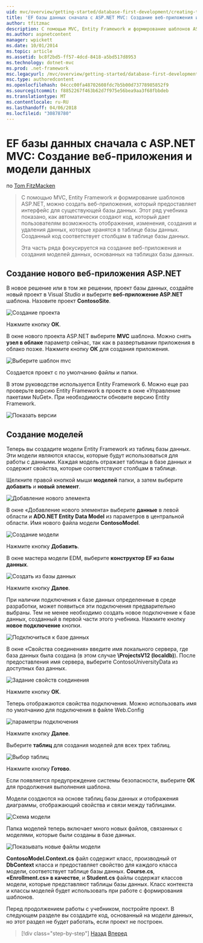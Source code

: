 ```yaml
---
uid: mvc/overview/getting-started/database-first-development/creating-the-web-application
title: 'EF базы данных сначала с ASP.NET MVC: Создание веб-приложения и модели данных | Документы Microsoft'
author: tfitzmac
description: С помощью MVC, Entity Framework и формирование шаблонов ASP.NET, можно создать веб-приложения, который предоставляет интерфейс для существующей базы данных. Этот учебник seri...
ms.author: aspnetcontent
manager: wpickett
ms.date: 10/01/2014
ms.topic: article
ms.assetid: bc8f2bd5-ff57-4dcd-8418-a5bd517d8953
ms.technology: dotnet-mvc
ms.prod: .net-framework
msc.legacyurl: /mvc/overview/getting-started/database-first-development/creating-the-web-application
msc.type: authoredcontent
ms.openlocfilehash: 04ccc00fa48702608fdc7b5b00d73778985852f9
ms.sourcegitcommit: f8852267f463b62d7f975e56bea9aa3f68fbbdeb
ms.translationtype: MT
ms.contentlocale: ru-RU
ms.lasthandoff: 04/06/2018
ms.locfileid: "30878780"
---
```

<a name="ef-database-first-with-aspnet-mvc-creating-the-web-application-and-data-models"></a>EF базы данных сначала с ASP.NET MVC: Создание веб-приложения и модели данных
====================
по [Tom FitzMacken](https://github.com/tfitzmac)

> С помощью MVC, Entity Framework и формирование шаблонов ASP.NET, можно создать веб-приложения, который предоставляет интерфейс для существующей базы данных. Этот ряд учебника показано, как автоматически создают код, который дает пользователям возможность отображения, изменения, создания и удаления данных, которые хранятся в таблице базы данных. Созданный код соответствует столбцам в таблице базы данных.
> 
> Эта часть ряда фокусируется на создание веб-приложения и создания моделей данных, основанных на таблицах базы данных.


## <a name="create-a-new-aspnet-web-application"></a>Создание нового веб-приложения ASP.NET

В новое решение или в том же решении, проект базы данных, создайте новый проект в Visual Studio и выберите **веб-приложение ASP.NET** шаблона. Назовите проект **ContosoSite**.

![Создание проекта](creating-the-web-application/_static/image1.png)

Нажмите кнопку **ОК**.

В окне нового проекта ASP.NET выберите **MVC** шаблона. Можно снять **узел в облаке** параметр сейчас, так как в развертывании приложения в облако позже. Нажмите кнопку **ОК** для создания приложения.

![Выберите шаблон mvc](creating-the-web-application/_static/image2.png)

Создается проект с по умолчанию файлы и папки.

В этом руководстве используется Entity Framework 6. Можно еще раз проверьте версию Entity Framework в проекте в окне «Управление пакетами NuGet». При необходимости обновите версию Entity Framework.

![Показать версии](creating-the-web-application/_static/image3.png)

## <a name="generate-the-models"></a>Создание моделей

Теперь вы создадите модели Entity Framework из таблиц базы данных. Эти модели являются классы, которые будут использоваться для работы с данными. Каждая модель отражает таблицы в базе данных и содержит свойства, которые соответствуют столбцам в таблице.

Щелкните правой кнопкой мыши **моделей** папки, а затем выберите **добавить** и **новый элемент**.

![Добавление нового элемента](creating-the-web-application/_static/image4.png)

В окне «Добавление нового элемента» выберите **данные** в левой области и **ADO.NET Entity Data Model** из параметров в центральной области. Имя нового файла модели **ContosoModel**.

![Создание модели](creating-the-web-application/_static/image5.png)

Нажмите кнопку **Добавить**.

В окне мастера модели EDM, выберите **конструктор EF из базы данных**.

![Создать из базы данных](creating-the-web-application/_static/image6.png)

Нажмите кнопку **Далее**.

При наличии подключения к базе данных определенные в среде разработки, может появиться эти подключения предварительно выбраны. Тем не менее необходимо создать новое подключение к базе данных, созданный в первой части этого учебника. Нажмите кнопку **новое подключение** кнопки.

![Подключиться к базе данных](creating-the-web-application/_static/image7.png)

В окне «Свойства соединения» введите имя локального сервера, где база данных была создана (в этом случае **\ProjectsV12 (localdb)**). После предоставления имя сервера, выберите ContosoUniversityData из доступных баз данных.

![Задание свойств соединения](creating-the-web-application/_static/image8.png)

Нажмите кнопку **ОК**.

Теперь отображаются свойства подключения. Можно использовать имя по умолчанию для подключения в файле Web.Config

![параметры подключения](creating-the-web-application/_static/image9.png)

Нажмите кнопку **Далее**.

Выберите **таблиц** для создания моделей для всех трех таблиц.

![Выбор таблиц](creating-the-web-application/_static/image10.png)

Нажмите кнопку **Готово**.

Если появляется предупреждение системы безопасности, выберите **ОК** для продолжения выполнения шаблона.

Модели создаются на основе таблиц базы данных и отображения диаграммы, отображающий свойства и связи между таблицами.

![Схема модели](creating-the-web-application/_static/image11.png)

Папка моделей теперь включает много новых файлов, связанных с моделями, которые были созданы в базе данных.

![Показывать новые файлы модели](creating-the-web-application/_static/image12.png)

**ContosoModel.Context.cs** файл содержит класс, производный от **DbContext** класса и предоставляет свойство для каждого класса модели, соответствует таблице базы данных. **Course.cs**, **«Enrollment.cs» в качестве**, и **Student.cs** файлы содержат классов модели, которые представляют таблицы базы данных. Класс контекста и классы моделей будет использовать при работе с формирования шаблонов.

Перед продолжением работы с учебником, постройте проект. В следующем разделе вы создадите код, основанный на модели данных, но этот раздел не будет работать, если проект не построен.

> [!div class="step-by-step"]
> [Назад](setting-up-database.md)
> [Вперед](generating-views.md)
